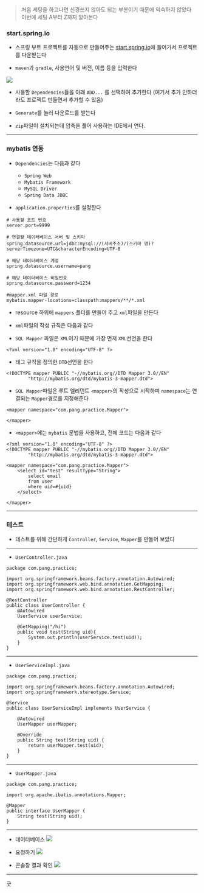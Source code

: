 > 처음 세팅을 하고나면 신경쓰지 않아도 되는 부분이기 때문에 익숙하지 않았다
이번에 세팅 A부터 Z까지 알아본다

### start.spring.io
* 스프링 부트 프로젝트를 자동으로 만들어주는 [start.spring.io](https://start.spring.io/)에 들어가서 프로젝트를 다운받는다

* `maven`과 `gradle`, 사용언어 및 버전, 이름 등을 입력한다

![](https://images.velog.io/images/pang_e/post/af066e82-e85d-413a-ba0f-c66c5397e52a/image.png)

* 사용할 `Dependencies`들을 아래 `ADD...` 를 선택하여 추가한다
(여기서 추가 안하더라도 프로젝트 만들면서 추가할 수 있음)


* `Generate`를 눌러 다운로드를 받는다

* `zip`파일이 설치되는데 압축을 풀어 사용하는 IDE에서 연다.

---

### mybatis 연동
* `Dependencies`는 다음과 같다

    - `Spring Web`
    - `Mybatis Framework`
    - `MySQL Driver`
    - `Spring Data JDBC`

* `application.properties`를 설정한다
```
# 사용할 포트 번호
server.port=9999

# 연결할 데이터베이스 서버 및 스키마
spring.datasource.url=jdbc:mysql://(서버주소)/(스키마 명)?serverTimezone=UTC&characterEncoding=UTF-8

# 해당 데이터베이스 계정
spring.datasource.username=pang

# 해당 데이터베이스 비밀번호
spring.datasource.password=1234

#mapper.xml 파일 경로
mybatis.mapper-locations=classpath:mappers/**/*.xml

```

* resource 하위에 `mappers` 폴더를 만들어 주고 `xml`파일을 만든다


* `xml`파일의 작성 규칙은 다음과 같다

* `SQL Mapper` 파일은 `XML`이기 때문에 가장 먼저 `XML`선언을 한다

```
<?xml version="1.0" encoding="UTF-8" ?>
```
* 태그 규칙을 정의한 `DTD`선언을 한다
```
<!DOCTYPE mapper PUBLIC "-//mybatis.org//DTD Mapper 3.0//EN"
        "http://mybatis.org/dtd/mybatis-3-mapper.dtd">
```

* `SQL Mapper`파일은 루트 엘리먼트 `<mapper>`의 작성으로 시작하며
`namespace`는 연결되는 `Mapper`경로를 지정해준다
```
<mapper namespace="com.pang.practice.Mapper">

</mapper>
```

* `<mapper>`에는 `mybatis` 문법을 사용하고, 전체 코드는 다음과 같다
```
<?xml version="1.0" encoding="UTF-8" ?>
<!DOCTYPE mapper PUBLIC "-//mybatis.org//DTD Mapper 3.0//EN"
        "http://mybatis.org/dtd/mybatis-3-mapper.dtd">

<mapper namespace="com.pang.practice.Mapper">
    <select id="test" resultType="String">
        select email
        from user
        where uid=#{uid}
    </select>

</mapper>
```

---

### 테스트
* 테스트를 위해 간단하게 `Controller`, `Service`, `Mapper`를 만들어 보았다

---

* `UserController.java`
```
package com.pang.practice;

import org.springframework.beans.factory.annotation.Autowired;
import org.springframework.web.bind.annotation.GetMapping;
import org.springframework.web.bind.annotation.RestController;

@RestController
public class UserController {
    @Autowired
    UserService userService;

    @GetMapping("/hi")
    public void test(String uid){
        System.out.println(userService.test(uid));
    }
}

```

---

* `UserServiceImpl.java`
```
package com.pang.practice;

import org.springframework.beans.factory.annotation.Autowired;
import org.springframework.stereotype.Service;

@Service
public class UserServiceImpl implements UserService {

    @Autowired
    UserMapper userMapper;

    @Override
    public String test(String uid) {
        return userMapper.test(uid);
    }
}

```

---

* `UserMapper.java`
```
package com.pang.practice;

import org.apache.ibatis.annotations.Mapper;

@Mapper
public interface UserMapper {
    String test(String uid);
}

```
---


* 데이터베이스
![](https://images.velog.io/images/pang_e/post/dcd14235-9dbd-42f5-b4e9-d4b7499f7fca/image.png)



* 요청하기
![](https://images.velog.io/images/pang_e/post/067f9b23-57df-4511-af33-919c3ddcaef9/image.png)



* 콘솔창 결과 확인
![](https://images.velog.io/images/pang_e/post/9ba8fdf3-95cb-4618-a6f8-bb0ecbd2291f/image.png)

---
굿
